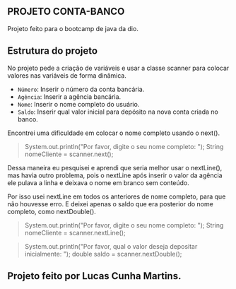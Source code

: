## PROJETO CONTA-BANCO

Projeto feito para o bootcamp de java da dio.

## Estrutura do projeto

No projeto pede a criação de variáveis e usar a classe scanner para colocar valores nas variáveis de forma dinâmica.

- `Número`: Inserir o número da conta bancária.
- `Agência`: Inserir a agência bancária.
- `Nome`: Inserir o nome completo do usuário.
- `Saldo`: Inserir qual valor inicial para depósito na nova conta criada no banco.

Encontrei uma dificuldade em colocar o nome completo usando o next().

> System.out.println("Por favor, digite o seu nome completo: ");
        String nomeCliente = scanner.next();

  Dessa maneira eu pesquisei e aprendi que seria melhor usar o nextLine(), mas havia outro problema, pois o nextLine após inserir o valor da agência ele pulava a linha e deixava o nome em branco sem conteúdo.

  Por isso usei nextLine em todos os anteriores de nome completo, para que não houvesse erro. E deixei apenas o saldo que era posterior do nome completo, como nextDouble().

  >System.out.println("Por favor, digite o seu nome completo: ");
        String nomeCliente = scanner.nextLine();
  
  >System.out.println("Por favor, qual o valor deseja depositar inicialmente: ");
        double saldo = scanner.nextDouble();      

## Projeto feito por Lucas Cunha Martins.